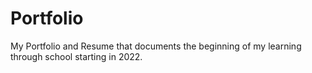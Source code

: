 # Portfolio
My Portfolio and Resume that documents the beginning of my learning through school starting in 2022.
